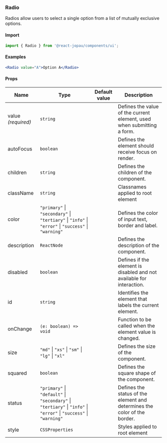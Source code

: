### Radio

Radios allow users to select a single option from a list of mutually exclusive options.

#### Import

```jsx
import { Radio } from '@react-jopau/components/ui';
```

#### Examples

```jsx
<Radio value="A">Option A</Radio>
```

#### Props

| Name               | Type                                                                                                               | Default value | Description                                                               |
| ------------------ | ------------------------------------------------------------------------------------------------------------------ | ------------- | ------------------------------------------------------------------------- |
| value _(required)_ | `string`                                                                                                           |               | Defines the value of the current element, used when submitting a form.    |
| autoFocus          | `boolean`                                                                                                          |               | Defines the element should receive focus on render.                       |
| children           | `string`                                                                                                           |               | Defines the children of the component.                                    |
| className          | `string`                                                                                                           |               | Classnames applied to root element                                        |
| color              | `"primary"` \| `"secondary"` \| `"tertiary"` \| `"info"` \| `"error"` \| `"success"` \| `"warning"`                |               | Defines the color of input text, border and label.                        |
| description        | `ReactNode`                                                                                                        |               | Defines the description of the component.                                 |
| disabled           | `boolean`                                                                                                          |               | Defines if the element is disabled and not available for interaction.     |
| id                 | `string`                                                                                                           |               | Identifies the element that labels the current element.                   |
| onChange           | `(e: boolean) => void`                                                                                             |               | Function to be called when the element value is changed.                  |
| size               | `"md"` \| `"xs"` \| `"sm"` \| `"lg"` \| `"xl"`                                                                     |               | Defines the size of the component.                                        |
| squared            | `boolean`                                                                                                          |               | Defines the square shape of the component.                                |
| status             | `"primary"` \| `"default"` \| `"secondary"` \| `"tertiary"` \| `"info"` \| `"error"` \| `"success"` \| `"warning"` |               | Defines the status of the element and determines the color of the border. |
| style              | `CSSProperties`                                                                                                    |               | Styles applied to root element                                            |

